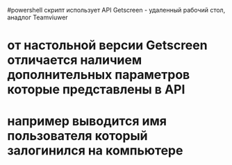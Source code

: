 #powershell скрипт использует API Getscreen - удаленный рабочий стол, анадлог Teamviuwer
# от настольной версии Getscreen отличается наличием дополнительных параметров которые представлены в API
# например выводится имя пользователя который залогинился на компьютере
